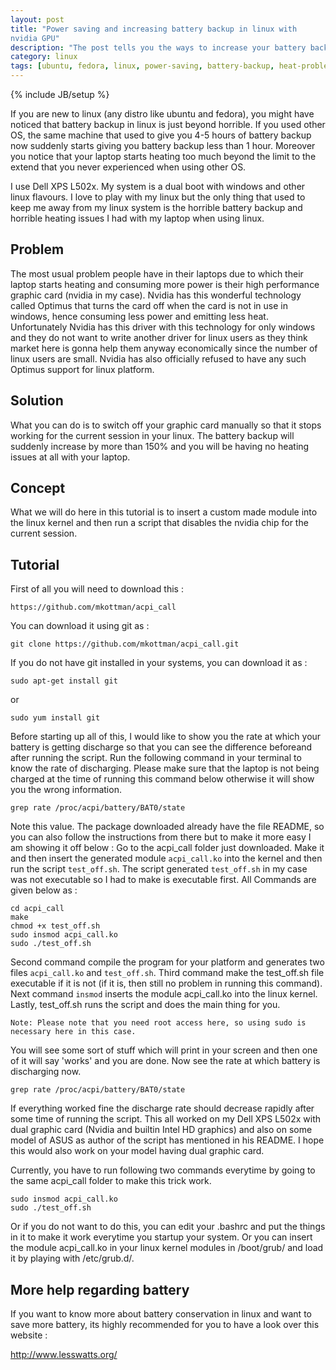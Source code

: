 ```yaml
---
layout: post
title: "Power saving and increasing battery backup in linux with
nvidia GPU"
description: "The post tells you the ways to increase your battery backup in linux as battery backup in linux is horrible as compared to other OS like windows and MacOS."
category: linux
tags: [ubuntu, fedora, linux, power-saving, battery-backup, heat-problems, increasing-battery-in-linux, linux-battery, nvidia]
---
```

{% include JB/setup %}

If you are new to linux (any distro like ubuntu and fedora), you might have noticed that battery backup in linux is just beyond horrible. If you used other OS, the same machine that used to give you 4-5 hours of battery backup now suddenly starts giving you battery backup less than 1 hour. Moreover you notice that your laptop starts heating too much beyond the limit to the extend that you never experienced when using other OS. 

I use Dell XPS L502x. My system is a dual boot with windows and other linux flavours. I love to play with my linux but the only thing that used to keep me away from my linux system is the horrible battery backup and horrible heating issues I had with my laptop when using linux. 

## Problem
The most usual problem people have in their laptops due to which their laptop starts heating and consuming more power is their high performance graphic card (nvidia in my case). Nvidia has this wonderful technology called Optimus that turns the card off when the card is not in use in windows, hence consuming less power and emitting less heat. Unfortunately Nvidia has this driver with this technology for only windows and they do not want to write another driver for linux users as they think market here is gonna help them anyway economically since the number of linux users are small. Nvidia has also officially refused to have any such Optimus support for linux platform. 

## Solution
What you can do is to switch off your graphic card manually so that it stops working for the current session in your linux. The battery backup will suddenly increase by more than 150% and you will be having no heating issues at all with your laptop.

## Concept
What we will do here in this tutorial is to insert a custom made module into the linux kernel and then run a script that disables the nvidia chip for the current session. 

## Tutorial
First of all you will need to download this :

`https://github.com/mkottman/acpi_call`

You can download it using git as :

`git clone https://github.com/mkottman/acpi_call.git`

If you do not have git installed in your systems, you can download it as :

`sudo apt-get install git`

or

`sudo yum install git`

Before starting up all of this, I would like to show you the rate at which your battery is getting discharge so that you can see the difference beforeand after running the script.
Run the following command in your terminal to know the rate of discharging. Please make sure that the laptop is not being charged at the time of running this command below otherwise it will show you the wrong information.

`grep rate /proc/acpi/battery/BAT0/state`

Note this value.
The package downloaded already have the file README, so you can also follow the instructions from there but to make it more easy I am showing it off below :
Go to the acpi_call folder just downloaded. Make it and then insert the generated module `acpi_call.ko` into the kernel and then run the script `test_off.sh`. The script generated `test_off.sh` in my case was not executable so I had to make is executable first. All Commands are given below as :
	
	cd acpi_call
	make
	chmod +x test_off.sh
	sudo insmod acpi_call.ko
	sudo ./test_off.sh
	
Second command compile the program for your platform and generates two files `acpi_call.ko` and `test_off.sh`. 
Third command make the test_off.sh file executable if it is not (if it is, then still no problem in running this command).
Next command `insmod` inserts the module acpi_call.ko into the linux kernel.
Lastly, test_off.sh runs the script and does the main thing for you.

	Note: Please note that you need root access here, so using sudo is necessary here in this case.

You will see some sort of stuff which will print in your screen and then one of it will say 'works' and you are done. Now see the rate at which battery is discharging now.
	
`grep rate /proc/acpi/battery/BAT0/state`

If everything worked fine the discharge rate should decrease rapidly after some time of running the script. This all worked on my Dell XPS L502x with dual graphic card (Nvidia and builtin Intel HD graphics) and also on some model of ASUS as author of the script has mentioned in his README. I hope this would also work on your model having dual graphic card. 

Currently, you have to run following two commands everytime by going to the same acpi_call folder to make this trick work.

	sudo insmod acpi_call.ko
	sudo ./test_off.sh

Or if you do not want to do this, you can edit your .bashrc and put the things in it to make it work everytime you startup your system.
Or you can insert the module acpi_call.ko in your linux kernel modules in /boot/grub/ and load it by playing with /etc/grub.d/.

## More help regarding battery
If you want to know more about battery conservation in linux and want to save more battery, its highly recommended for you to have a look over this website :

http://www.lesswatts.org/

